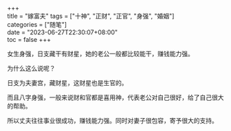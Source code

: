 +++  
title = "嫁富夫"
tags = ["十神", "正财", "正官", "身强", "婚姻"]  
categories = ["随笔"]  
date = "2023-06-27T22:30:07+08:00"  
toc = false
+++


女生身强，日支藏干有财星，她的老公一般都比较能干，赚钱能力强。

为什么这么说呢？

日支为夫妻宫，藏财星，这财星也是生官的。

而且八字身强，一般来说财和官都是喜用神，代表老公对自己很好，给了自己很大的帮助。

所以丈夫往往事业很成功，赚钱能力强。同时对妻子很包容，寄予很大的支持。